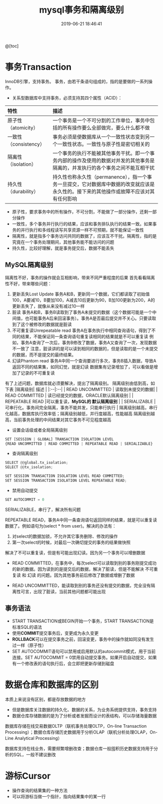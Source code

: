 ﻿---
title: mysql事务和隔离级别
date: 2019-06-21 18:46:41
categories:
- 数据库
- mysql
tags:
- 数据库
---
@[toc]
# 事务Transaction
InnoDB引擎，支持事务。
事务，由若干条语句组成的，指的是要做的一系列操作。
- 关系型数据库中支持事务，必须支持其四个属性（ACID）：

|  特性| 描述 |
|:--|:--|
| 原子性（atomicity）| 一个事务是一个不可分割的工作单位，事务中包括的所有操作要么全部做完，要么什么都不做 |
| 一致性（consistency）| 事务必须是使数据库从一个一致性状态变到另一个一致性状态。一致性与原子性是密切相关的 |
| 隔离性（isolation）| 一个事务的执行不能被其他事务干扰。即一个事务内部的操作及使用的数据对并发的其他事务是隔离的，并发执行的各个事务之间不能互相干扰 |
| 持久性（durability） |  持久性也称永久性（permanence），指一个事务一旦提交，它对数据库中数据的改变就应该是永久性的。接下来的其他操作或故障不应该对其有任何影响|
- 原子性，要求事务中的所有操作，不可分割，不能做了一部分操作，还剩一部分操作
- 一致性，多个事务并行执行的结果，应该和事务排队执行的结果一致。如果事务的并行执行和多线程读写共享资源一样不可预期，就不能保证一致性
- 隔离性，就是指多个事务访问共同的数据了，应该互不干扰。隔离性，指的是究竟在一个事务处理期间，其他事务能不能访问的问题
- 持久性，比较好理解，就是事务提交后，数据不能丢失
## MySQL隔离级别
隔离性不好，事务的操作就会互相影响，带来不同严重程度的后果
首先看看隔离性不好，带来哪些问题：
1. 更新丢失Lost Update 
事务A和B，更新同一个数据，它们都读取了初始值100，A要减10，B要加100，A减去10后更新为90，B加100更新为200，A的更新丢失了，就像从来没有减过10一样
2. 脏读
事务A和B，事务B读取到了事务A未提交的数据（这个数据可能是一个中间值，也可能事务A后来回滚事务）。事务A是否最后提交并不关心。只要读取到了这个被修改的数据就是脏读
3. 不可重复读Unrepeatable read 
事务A在事务执行中相同查询语句，得到了不同的结果，不能保证同一条查询语句重复读相同的结果就是不可以重复读
例如，事务A查询了一次后，事务B修改了数据，事务A又查询了一次，发现数据不一致了
注意，脏读讲的是可以读到相同的数据的，但是读取的是一个未提交的数据，而不是提交的最终结果。
4. 幻读Phantom read 
事务A中同一个查询要进行多次，事务B插入数据，导致A返回不同的结果集，如同幻觉，就是幻读
数据集有记录增加了，可以看做是增加了记录的不可重复读

有了上述问题，数据库就必须要解决，提出了隔离级别。
隔离级别由低到高，如下表
|隔离级别| 描述 |
|:--|:--|
| READ UNCOMMITTED  |  读取到未提交的数据|
| READ COMMITTED | 读已经提交的数据，ORACLE默认隔离级别 |
| REPEATABLE READ |可以重复读，**MySQL的 默认隔离级别**  |
| SERIALIZABLE |可串行化。事务间完全隔离，事务不能并发，只能串行执行  |
隔离级别越高，串行化越高，数据库执行效率低；隔离级别越低，并行度越高，性能越高
隔离级别越高，当前事务处理的中间结果对其它事务不可见程度越高
- 设置会话级或者全局隔离级别
```python
SET [SESSION | GLOBAL] TRANSACTION ISOLATION LEVEL
{READ UNCOMMITTED | READ COMMITTED | REPEATABLE READ | SERIALIZABLE}
```
- 查询隔离级别
```python
SELECT @@global.tx_isolation;
SELECT @@tx_isolation;

SET SESSION TRANSACTION ISOLATION LEVEL READ COMMITTED;
SET SESSION TRANSACTION ISOLATION LEVEL REPEATABLE READ;
```
- 禁用自动提交
```python
SET AUTOCOMMIT = 0
```
SERIALIZABLE，串行了，解决所有问题

REPEATABLE READ，事务A中同一条查询语句返回同样的结果，就是可以重复读数据了。例如语句为(select * from user)。解决的办法有：
1. 对select的数据加锁，不允许其它事务删除、修改的操作
2. 第一次select的时候，对最后一次确切提交的事务的结果做快照

解决了不可以重复读，但是有可能出现幻读。因为另一个事务可以增删数据

- READ COMMITTED，在事务中，每次select可以读取到别的事务刚提交成功的新的数据。因为读到的是提交后的数据，解决了脏读，但是不能解决 不可重复读 和 幻读 的问题。因为其他事务前后修改了数据或增删了数据

- READ UNCOMMITTED，能读取到别的事务还没有提交的数据，完全没有隔离性可言，出现了脏读，当前其他问题都可能出现

## 事务语法
- START TRANSACTION或BEGIN开始一个事务，START TRANSACTION是标准SQL的语法
- 使用**COMMIT**提交事务后，变更成为永久变更
- **ROLLBACK**可以在提交事务之前，回滚变更，事务中的操作就如同没有发生过一样（原子性）
- SET AUTOCOMMIT语句可以禁用或启用默认的autocommit模式，用于当前连接。SET AUTOCOMMIT = 0禁用自动提交事务。如果开启自动提交，如果有一个修改表的语句执行后，会立即把更新存储到磁盘
# 数据仓库和数据库的区别
本质上来说没有区别，都是存放数据的地方
- 但是数据库关注数据的持久化、数据的关系，为业务系统提供支持，事务支持
- 数据仓库存储数据的是为了分析或者发掘而设计的表结构，可以存储海量数据

数据库存储在线交易数据OLTP（联机事务处理OLTP，On-line Transaction Processing）；数据仓库存储历史数据用于分析OLAP（联机分析处理OLAP，On-Line Analytical Processing）

数据库支持在线业务，需要频繁增删改查；数据仓库一般囤积历史数据支持用于分析的SQL，一般不建议删改
# 游标Cursor
- 操作查询的结果集的一种方法
- 可以将游标当做一个指针，指向结果集中的某一行


